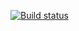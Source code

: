 [![Build status](https://ci.appveyor.com/api/projects/status/3w6f0k9pai1ruipu/branch/master?svg=true)](https://ci.appveyor.com/project/ELvovo7/netology-aqa2-4/branch/master)
